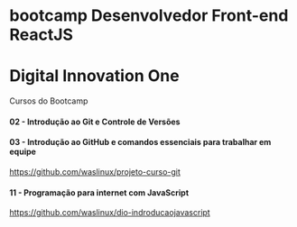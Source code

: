 ﻿# bootcamp Desenvolvedor Front-end ReactJS
# Digital Innovation One

Cursos do Bootcamp

#### 02 - Introdução ao Git e Controle de Versões

#### 03 - Introdução ao GitHub e comandos essenciais para trabalhar em equipe

https://github.com/waslinux/projeto-curso-git

#### 11 - Programação para internet com JavaScript 

https://github.com/waslinux/dio-indroducaojavascript    

